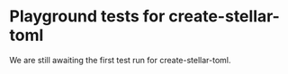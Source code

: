 # Playground tests for create-stellar-toml
We are still awaiting the first test run for create-stellar-toml.
